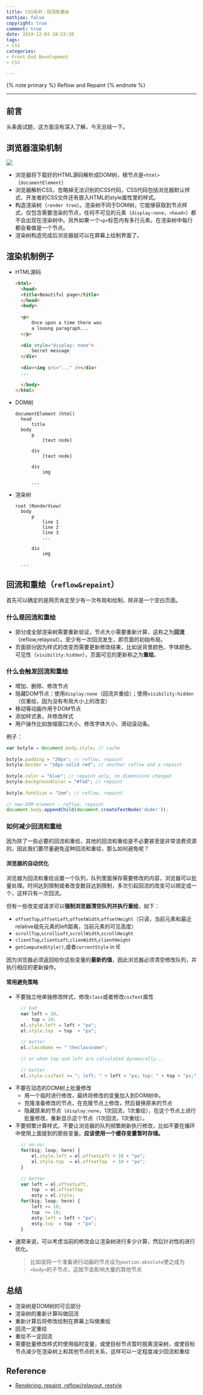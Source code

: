 ```yaml
---
title: CSS系列：回流和重绘
mathjax: false
copyright: true
comment: true
date: 2019-12-03 18:53:38
tags:
- CSS
categories:
- Front-End Development
- CSS

---
```


{% note primary %}
Reflow and Repaint
{% endnote %}

<!-- more -->

---

## 前言

头条面试题，这方面没有深入了解，今天总结一下。

## 浏览器渲染机制

![](http://www.phpied.com/files/reflow/render.png)

- 浏览器将下载好的HTML源码解析成DOM树，根节点是`<html>`（`documentElement`）
- 浏览器解析CSS，忽略掉无法识别的CSS代码，CSS代码包括浏览器默认样式、开发者的CSS文件还有嵌入HTML的style属性里的样式。
- 构造渲染树（`render tree`）。渲染树不同于DOM树，它能够获取到节点样式，仅包含需要渲染的节点，任何不可见的元素（`display:none`，`<head>`）都不会出现在渲染树中。另外如果一个`<p>`标签内有多行元素，在渲染树中每行都会看做是一个节点。
- 渲染树构造完成后浏览器就可以在屏幕上绘制界面了。


## 渲染机制例子

- HTML源码
  ```html
  <html>
    <head>
    <title>Beautiful page</title>
    </head>
    <body>
        
    <p>
        Once upon a time there was 
        a looong paragraph...
    </p>
    
    <div style="display: none">
        Secret message
    </div>
    
    <div><img src="..." /></div>
    ...
    
    </body>
  </html>
  ```
- DOM树
  ```text
  documentElement (html)
    head
        title
    body
        p
            [text node]
		
        div 
            [text node]
		
        div
            img
		
        ...
  ```
- 渲染树
  ```text
  root (RenderView)
    body
        p
            line 1
            line 2
            line 3
            ...
            
        div
            img
	    
	...
  ```

## 回流和重绘（`reflow&repaint`）

首先可以确定的是网页肯定至少有一次布局和绘制，除非是一个空白页面。

### 什么是回流和重绘

- 部分或全部渲染树需要重新验证，节点大小需要重新计算，这称之为**回流**（reflow,relayout）。至少有一次回流发生，即页面的初始布局。
- 页面部分因为样式的改变而需要更新修改结果，比如说背景颜色、字体颜色、可见性（`visibility:hidden`），页面可见的更新称之为**重绘**。

### 什么会触发回流和重绘

- 增加、删除、修改节点
- 隐藏DOM节点：使用`display:none`（回流并重绘）；使用`visibility:hidden`（仅重绘，因为没有布局大小上的改变）
- 移动等动画作用于DOM节点
- 添加样式表，并修改样式
- 用户操作比如放缩窗口大小、修改字体大小、滑动滚动条。

例子：

```javascript
var bstyle = document.body.style; // cache
 
bstyle.padding = "20px"; // reflow, repaint
bstyle.border = "10px solid red"; // another reflow and a repaint
 
bstyle.color = "blue"; // repaint only, no dimensions changed
bstyle.backgroundColor = "#fad"; // repaint
 
bstyle.fontSize = "2em"; // reflow, repaint
 
// new DOM element - reflow, repaint
document.body.appendChild(document.createTextNode('dude!'));
```

### 如何减少回流和重绘

因为除了一些必要的回流和重绘，其他的回流和重绘是不必要甚至是非常浪费资源的，因此我们要尽量避免这种回流和重绘，那么如何避免呢？

#### 浏览器的自动优化

浏览器为回流和重绘设置一个队列，队列里面保存需要修改的内容，浏览器可以批量处理。时间达到限制或者改变数目达到限制，多次引起回流的改变可以绑定成一个，这样只有一次回流。

但有一些改变或请求可以**强制浏览器清空队列并执行重绘**，如下：

- `offsetTop`,`offsetLeft`,`offsetWidth`,`offsetHeight`（只读，当前元素和最近relative祖先元素的left距离，当前元素的可见高度）
- `scrollTop`,`scrollLeft`,`scrollWidth`,`scrollHeight`
- `clientTop`,`clientLeft`,`clienWidth`,`clientHeight`
- `getComputedStyle()`,或者`currentStyle` in IE

因为浏览器必须返回给你这些变量的**最新的值**，因此浏览器必须清空修改队列，并执行相应的更新操作。


#### 常用避免策略

- 不要独立地单独修改样式，修改`class`或者修改`cssText`属性
  ```javascript
    // bad
    var left = 10,
        top = 10;
    el.style.left = left + "px";
    el.style.top  = top  + "px";
    
    // better 
    el.className += " theclassname";
    
    // or when top and left are calculated dynamically...
    
    // better
    el.style.cssText += "; left: " + left + "px; top: " + top + "px;";
  ```
- 不要在动态的DOM树上批量修改
  - 用一个临时进行修改，最终将修改的变量加入到DOM树中。
  - 克隆准备修改的节点，在克隆节点上修改，然后替换原来的节点
  - 隐藏原来的节点（`display:none`，1次回流，1次重绘），在这个节点上进行批量修改，重新显示这个节点（1次回流，1次重绘）。
- 不要频繁计算样式，不要让浏览器的队列频繁刷新执行修改，比如不要在循环中使用上面提到的那些变量。**应该使用一个缓存变量暂时存储。**
  ```javascript
    // no-no!
    for(big; loop; here) {
        el.style.left = el.offsetLeft + 10 + "px";
        el.style.top  = el.offsetTop  + 10 + "px";
    }
    
    // better
    var left = el.offsetLeft,
        top  = el.offsetTop
        esty = el.style;
    for(big; loop; here) {
        left += 10;
        top  += 10;
        esty.left = left + "px";
        esty.top  = top  + "px";
    }
  ```
- 通常来说，可以考虑当前的修改会让渲染树进行多少计算，然后针对性的进行优化。
  > 比如说将一个准备进行动画的节点设为`postion:absolute`使之成为`<body>`的子节点，这就不会影响大量的其他节点

## 总结

- 渲染树是DOM树的可见部分
- 渲染树的重新计算叫做回流
- 重新计算后将修改绘制在屏幕上叫做重绘
- 回流一定重绘
- 重绘不一定回流
- 需要批量修改样式时使用临时变量，或使目标节点暂时脱离渲染树，或使目标节点减少在渲染树上和其他节点的关系，这样可以一定程度减少回流和重绘

## Reference

- [Rendering: repaint, reflow/relayout, restyle](https://www.phpied.com/rendering-repaint-reflowrelayout-restyle/)

